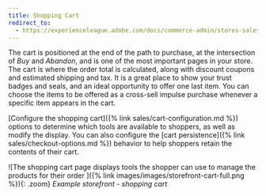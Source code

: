 ```yaml
---
title: Shopping Cart
redirect_to:
  - https://experienceleague.adobe.com/docs/commerce-admin/stores-sales/point-of-purchase/cart/cart.html
---
```


The cart is positioned at the end of the path to purchase, at the intersection of _Buy_ and _Abandon_, and is one of the most important pages in your store. The cart is where the order total is calculated, along with discount coupons and estimated shipping and tax. It is a great place to show your trust badges and seals, and an ideal opportunity to offer one last item. You can choose the items to be offered as a cross-sell impulse purchase whenever a specific item appears in the cart.

[Configure the shopping cart]({% link sales/cart-configuration.md %}) options to determine which tools are available to shoppers, as well as modify the display. You can also configure the [cart persistence]({% link sales/checkout-options.md %}) behavior to help shoppers retain the contents of their cart.

![The shopping cart page displays tools the shopper can use to manage the products for their order ]({% link images/images/storefront-cart-full.png %}){: .zoom}
_Example storefront - shopping cart_
